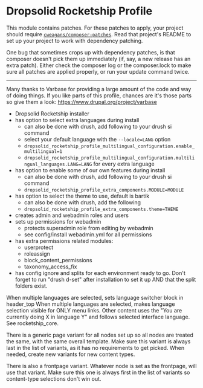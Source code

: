 # Dropsolid Rocketship Profile

This module contains patches. For these patches to apply, your project
should require [`cweagans/composer-patches`](https://github.com/cweagans/composer-patches).
Read that project's README to set up your project to work with dependency 
patching.

One bug that sometimes crops up with dependency patches, is that composer
doesn't pick them up immediately (if, say, a new release has an extra patch).
Either check the composer log or the composer.lock to make sure all patches
are applied properly, or run your update command twice.

-------

Many thanks to Varbase for providing a large amount of the code and way of
doing things. If you like parts of this profile, chances are it's those parts
so give them a look: https://www.drupal.org/project/varbase

- Dropsolid Rocketship installer
- has option to select extra languages during install
    - can also be done with drush, add following to your drush si command
    - select your default language with the `--locale=LANG` option
    - `dropsolid_rocketship_profile_multilingual_configuration.enable_multilingual=1`
    - `dropsolid_rocketship_profile_multilingual_configuration.multilingual_languages.LANG=LANG`
    for every extra language
- has option to enable some of our own features during install
    - can also be done with drush, add following to your drush si command
    - `dropsolid_rocketship_profile_extra_components.MODULE=MODULE`
- has option to select the theme to use, default is bartik
    - can also be done with drush, add the following
    - `dropsolid_rocketship_profile_extra_components.theme=THEME`
- creates admin and webadmin roles and users
- sets up permissions for webadmin
    - protects superadmin role from editing by webadmin
    - see config/install webadmin.yml for all permissions
- has extra permissions related modules:
    - userprotect
    - roleassign
    - block_content_permissions
    - taxonomy_access_fix
- has config ignore and splits for each environment ready to go. Don't forget
 to run "drush d-set" after installation to set it up AND that the split 
 folders exist.

When multiple languages are selected, sets language switcher block in header_top
When multiple languages are selected, makes language selection visible for 
ONLY menu links. Other content uses the "You are currently doing X in 
language Y" and follows selected interface language. See rocketship_core.

There is a generic page variant for all nodes set up so all nodes are treated
 the same, with the same overall template. Make sure this variant is always 
 last in the list of variants, as it has no requirements to get picked. When 
 needed, create new variants for new content types.

There is also a frontpage variant. Whatever node is set as the frontpage, 
will use that variant. Make sure this one is always first in the list of 
variants so content-type selections don't win out.
